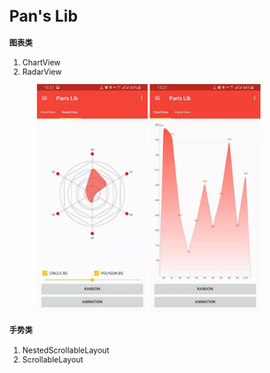 # Pan's Lib

#### 图表类
1. ChartView
2. RadarView

<center class="half">
    <img src="https://github.com/panch1993/My-Library/blob/master/img/WechatIMG139.jpeg" width="200"/>
    <img src="https://github.com/panch1993/My-Library/blob/master/img/WechatIMG140.jpeg" width="200"/>
</center>

#### 手势类
1. NestedScrollableLayout
2. ScrollableLayout